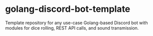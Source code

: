 # golang-discord-bot-template

Template repository for any use-case Golang-based Discord bot with modules for dice rolling, REST API calls, and sound transmission.
